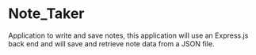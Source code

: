 # Note_Taker
Application to write and save notes, this application will use an Express.js back end and will save and retrieve note data from a JSON file.
